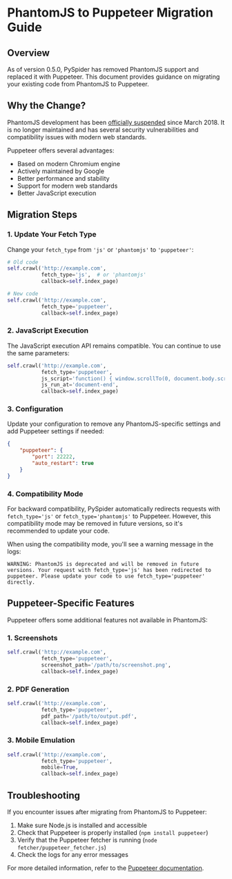 # PhantomJS to Puppeteer Migration Guide

## Overview

As of version 0.5.0, PySpider has removed PhantomJS support and replaced it with Puppeteer. This document provides guidance on migrating your existing code from PhantomJS to Puppeteer.

## Why the Change?

PhantomJS development has been [officially suspended](https://github.com/ariya/phantomjs/issues/15344) since March 2018. It is no longer maintained and has several security vulnerabilities and compatibility issues with modern web standards.

Puppeteer offers several advantages:
- Based on modern Chromium engine
- Actively maintained by Google
- Better performance and stability
- Support for modern web standards
- Better JavaScript execution

## Migration Steps

### 1. Update Your Fetch Type

Change your `fetch_type` from `'js'` or `'phantomjs'` to `'puppeteer'`:

```python
# Old code
self.crawl('http://example.com', 
           fetch_type='js',  # or 'phantomjs'
           callback=self.index_page)

# New code
self.crawl('http://example.com', 
           fetch_type='puppeteer',
           callback=self.index_page)
```

### 2. JavaScript Execution

The JavaScript execution API remains compatible. You can continue to use the same parameters:

```python
self.crawl('http://example.com',
           fetch_type='puppeteer',
           js_script='function() { window.scrollTo(0, document.body.scrollHeight); }',
           js_run_at='document-end',
           callback=self.index_page)
```

### 3. Configuration

Update your configuration to remove any PhantomJS-specific settings and add Puppeteer settings if needed:

```json
{
    "puppeteer": {
        "port": 22222,
        "auto_restart": true
    }
}
```

### 4. Compatibility Mode

For backward compatibility, PySpider automatically redirects requests with `fetch_type='js'` or `fetch_type='phantomjs'` to Puppeteer. However, this compatibility mode may be removed in future versions, so it's recommended to update your code.

When using the compatibility mode, you'll see a warning message in the logs:

```
WARNING: PhantomJS is deprecated and will be removed in future versions. Your request with fetch_type='js' has been redirected to puppeteer. Please update your code to use fetch_type='puppeteer' directly.
```

## Puppeteer-Specific Features

Puppeteer offers some additional features not available in PhantomJS:

### 1. Screenshots

```python
self.crawl('http://example.com',
           fetch_type='puppeteer',
           screenshot_path='/path/to/screenshot.png',
           callback=self.index_page)
```

### 2. PDF Generation

```python
self.crawl('http://example.com',
           fetch_type='puppeteer',
           pdf_path='/path/to/output.pdf',
           callback=self.index_page)
```

### 3. Mobile Emulation

```python
self.crawl('http://example.com',
           fetch_type='puppeteer',
           mobile=True,
           callback=self.index_page)
```

## Troubleshooting

If you encounter issues after migrating from PhantomJS to Puppeteer:

1. Make sure Node.js is installed and accessible
2. Check that Puppeteer is properly installed (`npm install puppeteer`)
3. Verify that the Puppeteer fetcher is running (`node fetcher/puppeteer_fetcher.js`)
4. Check the logs for any error messages

For more detailed information, refer to the [Puppeteer documentation](https://pptr.dev/).
